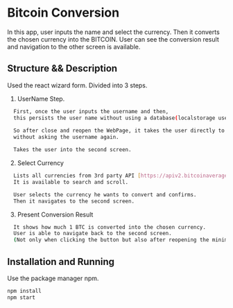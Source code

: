 # Bitcoin Conversion

In this app, user inputs the name and select the currency.
Then it converts the chosen currency into the BITCOIN.
User can see the conversion result and navigation to the other screen is available.

## Structure && Description

Used the react wizard form.
Divided into 3 steps.

1. UserName Step. 
```bash
  First, once the user inputs the username and then,
  this persists the user name without using a database(localstorage used).
  
  So after close and reopen the WebPage, it takes the user directly to the second screen
  without asking the username again.

  Takes the user into the second screen.
```
2. Select Currency
```bash
  Lists all currencies from 3rd party API [https://apiv2.bitcoinaverage.com/](#https://apiv2.bitcoinaverage.com/).
  It is available to search and scroll.

  User selects the currency he wants to convert and confirms.
  Then it navigates to the second screen.
```
3. Present Conversion Result
```bash
  It shows how much 1 BTC is converted into the chosen currency.
  User is able to navigate back to the second screen.
  (Not only when clicking the button but also after reopening the minimized window.)
```
## Installation and Running

Use the package manager npm.
```bash
npm install
npm start
```


